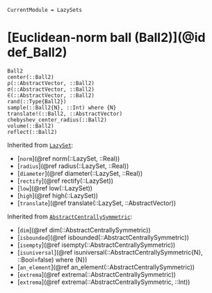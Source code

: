 ```@meta
CurrentModule = LazySets
```

# [Euclidean-norm ball (Ball2)](@id def_Ball2)

```@docs
Ball2
center(::Ball2)
ρ(::AbstractVector, ::Ball2)
σ(::AbstractVector, ::Ball2)
∈(::AbstractVector, ::Ball2)
rand(::Type{Ball2})
sample(::Ball2{N}, ::Int) where {N}
translate!(::Ball2, ::AbstractVector)
chebyshev_center_radius(::Ball2)
volume(::Ball2)
reflect(::Ball2)
```
Inherited from [`LazySet`](@ref):
* [`norm`](@ref norm(::LazySet, ::Real))
* [`radius`](@ref radius(::LazySet, ::Real))
* [`diameter`](@ref diameter(::LazySet, ::Real))
* [`rectify`](@ref rectify(::LazySet))
* [`low`](@ref low(::LazySet))
* [`high`](@ref high(::LazySet))
* [`translate`](@ref translate(::LazySet, ::AbstractVector))

Inherited from [`AbstractCentrallySymmetric`](@ref):
* [`dim`](@ref dim(::AbstractCentrallySymmetric))
* [`isbounded`](@ref isbounded(::AbstractCentrallySymmetric))
* [`isempty`](@ref isempty(::AbstractCentrallySymmetric))
* [`isuniversal`](@ref isuniversal(::AbstractCentrallySymmetric{N}, ::Bool=false) where {N})
* [`an_element`](@ref an_element(::AbstractCentrallySymmetric))
* [`extrema`](@ref extrema(::AbstractCentrallySymmetric))
* [`extrema`](@ref extrema(::AbstractCentrallySymmetric, ::Int))
